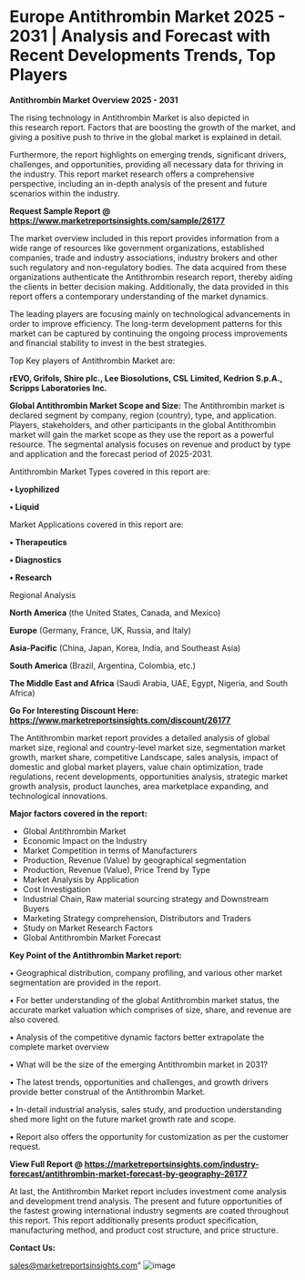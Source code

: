 # Europe Antithrombin Market 2025 - 2031 | Analysis and Forecast with Recent Developments Trends, Top Players

<Strong> Antithrombin Market Overview 2025 - 2031</strong>

The rising technology in Antithrombin Market is also depicted in this research report. Factors that are boosting the growth of the market, and giving a positive push to thrive in the global market is explained in detail.

Furthermore, the report highlights on emerging trends, significant drivers, challenges, and opportunities, providing all necessary data for thriving in the industry. This report market research offers a comprehensive perspective, including an in-depth analysis of the present and future scenarios within the industry.

<strong>Request Sample Report @ <a href=https://www.marketreportsinsights.com/sample/26177>https://www.marketreportsinsights.com/sample/26177</a></strong>

The market overview included in this report provides information from a wide range of resources like government organizations, established companies, trade and industry associations, industry brokers and other such regulatory and non-regulatory bodies. The data acquired from these organizations authenticate the Antithrombin research report, thereby aiding the clients in better decision making. Additionally, the data provided in this report offers a contemporary understanding of the market dynamics.

The leading players are focusing mainly on technological advancements in order to improve efficiency. The long-term development patterns for this market can be captured by continuing the ongoing process improvements and financial stability to invest in the best strategies.

Top Key players of Antithrombin Market are:

<strong>rEVO, Grifols, Shire plc., Lee Biosolutions, CSL Limited, Kedrion S.p.A., Scripps Laboratories Inc.</strong>

<strong><b>Global Antithrombin Market Scope and Size:</b></strong>
The Antithrombin market is declared segment by company, region (country), type, and application. Players, stakeholders, and other participants in the global Antithrombin market will gain the market scope as they use the report as a powerful resource. The segmental analysis focuses on revenue and product by type and application and the forecast period of 2025-2031.

Antithrombin Market Types covered in this report are:

<strong>• Lyophilized

• Liquid</strong>

Market Applications covered in this report are:

<strong>• Therapeutics

• Diagnostics

• Research</strong> 

Regional Analysis

<strong>North America</strong> (the United States, Canada, and Mexico)

<strong>Europe</strong> (Germany, France, UK, Russia, and Italy)

<strong>Asia-Pacific</strong> (China, Japan, Korea, India, and Southeast Asia)

<strong>South America</strong> (Brazil, Argentina, Colombia, etc.)

<strong>The Middle East and Africa</strong> (Saudi Arabia, UAE, Egypt, Nigeria, and South Africa)

<strong>Go For Interesting Discount Here: <a href=https://www.marketreportsinsights.com/discount/26177>https://www.marketreportsinsights.com/discount/26177</a></strong>

The Antithrombin market report provides a detailed analysis of global market size, regional and country-level market size, segmentation market growth, market share, competitive Landscape, sales analysis, impact of domestic and global market players, value chain optimization, trade regulations, recent developments, opportunities analysis, strategic market growth analysis, product launches, area marketplace expanding, and technological innovations.

<strong><b>Major factors covered in the report:</b></strong>
<ul>
  <li>Global Antithrombin Market </li>
  <li>Economic Impact on the Industry</li>
  <li>Market Competition in terms of Manufacturers</li>
  <li>Production, Revenue (Value) by geographical segmentation</li>
  <li>Production, Revenue (Value), Price Trend by Type</li>
  <li>Market Analysis by Application</li>
  <li>Cost Investigation</li>
  <li>Industrial Chain, Raw material sourcing strategy and Downstream Buyers</li>
  <li>Marketing Strategy comprehension, Distributors and Traders</li>
  <li>Study on Market Research Factors</li>
  <li>Global Antithrombin Market Forecast</li>
</ul>

<strong><b>Key Point of the Antithrombin Market report:</b></strong>

• Geographical distribution, company profiling, and various other market segmentation are provided in the report.

• For better understanding of the global Antithrombin market status, the accurate market valuation which comprises of size, share, and revenue are also covered.

• Analysis of the competitive dynamic factors better extrapolate the complete market overview

• What will be the size of the emerging Antithrombin market in 2031?

• The latest trends, opportunities and challenges, and growth drivers provide better construal of the Antithrombin Market.

• In-detail industrial analysis, sales study, and production understanding shed more light on the future market growth rate and scope.

• Report also offers the opportunity for customization as per the customer request.

<strong><b>View Full Report @ <a href=https://marketreportsinsights.com/industry-forecast/antithrombin-market-forecast-by-geography-26177>https://marketreportsinsights.com/industry-forecast/antithrombin-market-forecast-by-geography-26177</a></b></strong>


At last, the Antithrombin Market report includes investment come analysis and development trend analysis. The present and future opportunities of the fastest growing international industry segments are coated throughout this report. This report additionally presents product specification, manufacturing method, and product cost structure, and price structure.

<strong>Contact Us:</strong>

sales@marketreportsinsights.com"
![image](https://github.com/user-attachments/assets/7132945a-1f78-470b-9da9-048dfac980de)

